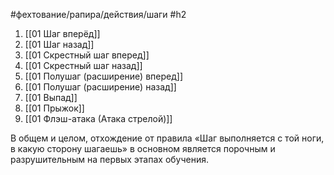 #фехтование/рапира/действия/шаги
#h2

1) [[01 Шаг вперёд]]
2) [[01 Шаг назад]]
3) [[01 Скрестный шаг вперед]]
4) [[01 Скрестный шаг назад]]
6) [[01 Полушаг (расширение) вперед]]
7) [[01 Полушаг (расширение) назад]]
5) [[01 Выпад]]
6) [[01 Прыжок]]
7) [[01 Флэш-атака (Атака стрелой)]]



В общем и целом, отхождение от правила «Шаг выполняется с той ноги, в какую сторону шагаешь» в основном является порочным и разрушительным на первых этапах обучения.
